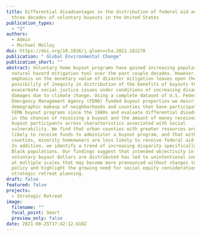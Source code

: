 ```yaml
---
title: Differential disadvantages in the distribution of federal aid across
  three decades of voluntary buyouts in the United States
publication_types:
  - "2"
authors:
  - Admin
  - Michael Molloy
doi: https://doi.org/10.1016/j.gloenvcha.2021.102278
publication: " Global Environmental Change"
publication_short: ""
abstract: Voluntary home buyout programs have gained increasing popularity as a
  natural hazard mitigation tool over the past couple decades. However, a strong
  emphasis on the monetary value of disaster mitigation leaves open the
  possibility of inequity in distribution of the benefits of buyouts that may
  exacerbate social justice issues under conditions of increasing disaster
  damages due to climate change. Using a complete dataset of U.S. Federal
  Emergency Management Agency (FEMA) funded buyout properties we describe the
  demographic makeup of neighborhoods and counties that have participated in
  FEMA buyout programs since the 1980s and evaluate differential disadvantages
  in the chances of receiving a buyout and the amount of money received by
  buyout participants across characteristics associated with social
  vulnerability. We find that urban counties with greater resources are more
  likely to receive funds to administer a buyout program, and that within these
  counties, minority homeowners are less likely to receive federal aid dollars.
  In addition, we identify a trend of increasing disparity specifically for
  Black populations. Our findings suggest that intended objectivity in how
  voluntary buyout dollars are distributed has led to unintentional inequities
  at multiple scales that may become more pronounced without changes to existing
  policy and highlight the growing need for social equity consideration in
  strategic retreat planning.
draft: false
featured: false
projects:
  - Strategic Retreat
image:
  filename: ""
  focal_point: Smart
  preview_only: false
date: 2021-08-25T17:42:12.610Z
---
```

